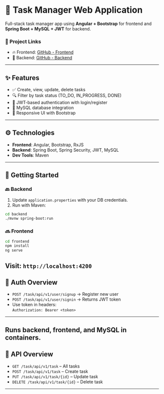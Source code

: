 # 📝 Task Manager Web Application

Full-stack task manager app using **Angular + Bootstrap** for frontend and **Spring Boot + MySQL + JWT** for backend.

### 🔗 Project Links
- 🔥 Frontend: [GitHub - Frontend](https://github.com/JananiUpeksha/Task-Manager-Frontend)
- 🚀 Backend: [GitHub - Backend](https://github.com/JananiUpeksha/Task-Manager)

---
## ✨ Features

- ✅ Create, view, update, delete tasks
- 🔍 Filter by task status (TO_DO, IN_PROGRESS, DONE)
- 🔐 JWT-based authentication with login/register
- 💾 MySQL database integration
- 🎨 Responsive UI with Bootstrap
---

## ⚙️ Technologies

- **Frontend**: Angular, Bootstrap, RxJS
- **Backend**: Spring Boot, Spring Security, JWT, MySQL
- **Dev Tools**: Maven
---

## 🚀 Getting Started

### 🔙 Backend

1. Update `application.properties` with your DB credentials.
2. Run with Maven:

```bash
cd backend
./mvnw spring-boot:run
```

### 🔜 Frontend

```bash
cd frontend
npm install
ng serve
```

Visit: `http://localhost:4200`
---

## 🔐 Auth Overview

- `POST /task/api/v1/user/signup` → Register new user
- `POST /task/api/v1/user/signin` → Returns JWT token
- Use token in headers:  
  `Authorization: Bearer <token>`
---



Runs backend, frontend, and MySQL in containers.
---

## 🧪 API Overview

- `GET /task/api/v1/task` – All tasks  
- `POST /task/api/v1/task` – Create task  
- `PUT /task/api/v1/task/{id}` – Update task  
- `DELETE /task/api/v1/task/{id}` – Delete task  
---
